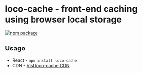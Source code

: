 # loco-cache - front-end caching using browser local storage
[![npm package](https://nodei.co/npm/loco-cache.png?downloads=true&downloadRank=true&stars=true)](https://nodei.co/npm/loco-cache/)


## Usage
* React - `npm install loco-cache`
* CDN - [Vist loco-cache CDN](https://github.com/karmadata/kd-public-docs/blob/master/loco-cache/1.0/CDN.md)

